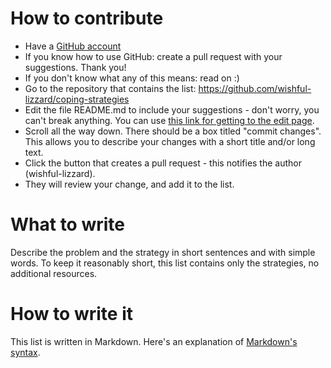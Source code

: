 # How to contribute
* Have a [GitHub account](https://github.com/signup)
* If you know how to use GitHub: create a pull request with your suggestions. Thank you!
* If you don't know what any of this means: read on :)
* Go to the repository that contains the list: https://github.com/wishful-lizzard/coping-strategies
* Edit the file README.md to include your suggestions - don't worry, you can't break anything. You can use [this link for getting to the edit page](https://github.com/wishful-lizzard/coping-strategies/edit/main/README.md).
* Scroll all the way down. There should be a box titled "commit changes". This allows you to describe your changes with a short title and/or long text.
* Click the button that creates a pull request - this notifies the author (wishful-lizzard).
* They will review your change, and add it to the list.

# What to write
Describe the problem and the strategy in short sentences and with simple words. To keep it reasonably short, this list contains only the strategies, no additional resources.

# How to write it
This list is written in Markdown. Here's an explanation of [Markdown's syntax](https://www.markdownguide.org/basic-syntax/).
